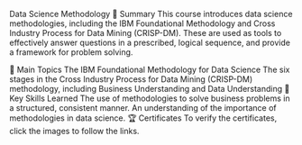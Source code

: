 Data Science Methodology
📄 Summary
This course introduces data science methodologies, including the IBM Foundational Methodology and Cross Industry Process for Data Mining (CRISP-DM). These are used as tools to effectively answer questions in a prescribed, logical sequence, and provide a framework for problem solving.

📑 Main Topics
The IBM Foundational Methodology for Data Science
The six stages in the Cross Industry Process for Data Mining (CRISP-DM) methodology, including Business Understanding and Data Understanding
🔑 Key Skills Learned
The use of methodologies to solve business problems in a structured, consistent manner.
An understanding of the importance of methodologies in data science.
🏆 Certificates
To verify the certificates, click the images to follow the links.

